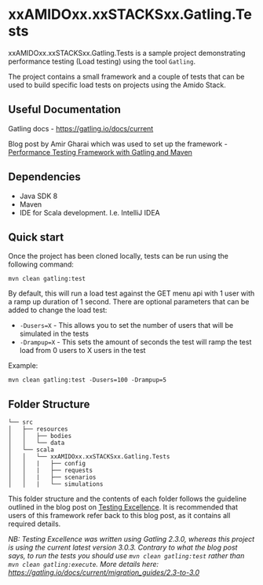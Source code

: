 # xxAMIDOxx.xxSTACKSxx.Gatling.Tests
xxAMIDOxx.xxSTACKSxx.Gatling.Tests is a sample project demonstrating performance testing (Load testing)
using the tool `Gatling`.

The project contains a small framework and a couple of tests that can be used to build specific load tests
on projects using the Amido Stack.

## Useful Documentation
Gatling docs - https://gatling.io/docs/current

Blog post by Amir Gharai which was used to set up the framework - 
[Performance Testing Framework with Gatling and Maven](https://www.testingexcellence.com/gatling-maven-performance-test-framework/)

## Dependencies
- Java SDK 8
- Maven
- IDE for Scala development. I.e. IntelliJ IDEA

## Quick start
Once the project has been cloned locally, tests can be run using the following command:

`mvn clean gatling:test`

By default, this will run a load test against the GET menu api with 1 user with a ramp up duration of 1 second.
There are optional parameters that can be added to change the load test:

- `-Dusers=X` - This allows you to set the number of users that will be simulated in the tests
- `-Drampup=X` - This sets the amount of seconds the test will ramp the test load from 0 users to X users in the test

Example:

`mvn clean gatling:test -Dusers=100 -Drampup=5`

## Folder Structure
```
└── src
│   ├── resources
│   │   ├── bodies
│   │   └── data
│   └── scala
│   │   └── xxAMIDOxx.xxSTACKSxx.Gatling.Tests
│   │   |   ├── config
│   │   |   ├── requests
│   │   |   ├── scenarios
│   │   |   └── simulations
```

This folder structure and the contents of each folder follows the guideline outlined in the blog post on 
[Testing Excellence](https://www.testingexcellence.com/gatling-maven-performance-test-framework/). 
It is recommended that users of this framework refer back to this blog post, as it contains all required details.

_NB: Testing Excellence was written using Gatling 2.3.0, whereas this project is using the current latest version 3.0.3. 
Contrary to what the blog post says, to run the tests you should use `mvn clean gatling:test` rather than `mvn clean gatling:execute`.
More details here: https://gatling.io/docs/current/migration_guides/2.3-to-3.0_

